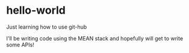 # hello-world
Just learning how to use git-hub

I'll be writing code using the MEAN stack and hopefully will get to write some APIs!
